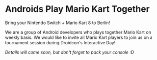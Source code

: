 # Androids Play Mario Kart Together

Bring your Nintendo Switch + Mario Kart 8 to Berlin!

We are a group of Android developers who plays together Mario Kart on weekly basis.
We would like to invite all Mario Kart players to join us on a tournament session during Droidcon's Interactive Day!

*Details will come soon, but don't forget to pack your console :D* 
